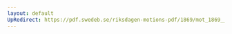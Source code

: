 ```yaml
---
layout: default
UpRedirect: https://pdf.swedeb.se/riksdagen-motions-pdf/1869/mot_1869__ak__00047.pdf
---
```

